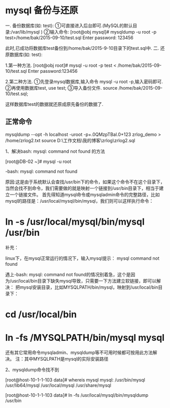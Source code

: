 # mysql 备份与还原



一. 备份数据库(如: test): 
①可直接进入后台即可.(MySQL的默认目录:/var/lib/mysql ) 
②输入命令: 
[root@obj mysql]# mysqldump -u root -p test>/home/bak/2015-09-10/test.sql 
Enter password: 123456

此时,已成功将数据库test备份到/home/bak/2015-9-10目录下的test.sql中. 
二. 还原数据库(如: test):

1.第一种方法. 
[root@obj root]# mysql -u root -p test < /home/bak/2015-09-10/test.sql 
Enter password:123456

2.第二种方法. 
①先登录mysql数据库,输入命令 mysql -u root -p,输入密码即可. 
②再使用数据库test, use test; 
③导入备份文件. source /home/bak/2015-09-10/test.sql;

这样数据库test的数据就还原成原先备份的数据了.



## 正常命令

mysqldump --opt -h localhost -uroot -p+.0QMzpTBal.0+123  zrlog_demo > /home/zrlog2.txt
source D:\工作文档\我的博客\zrlog\zrlog2.sql



1、解决bash: mysql: command not found 的方法

[root@DB-02 ~]# mysql -u root

-bash: mysql: command not found


原因:这是由于系统默认会查找/usr/bin下的命令，如果这个命令不在这个目录下，当然会找不到命令，我们需要做的就是映射一个链接到/usr/bin目录下，相当于建立一个链接文件。
首先得知道mysql命令或mysqladmin命令的完整路径，比如mysql的路径是：/usr/local/mysql/bin/mysql，我们则可以这样执行命令：

# ln -s /usr/local/mysql/bin/mysql /usr/bin

补充：

linux下，在mysql正常运行的情况下，输入mysql提示：
mysql command not found

遇上-bash: mysql: command not found的情况别着急，这个是因为/usr/local/bin目录下缺失mysql导致，只需要一下方法建立软链接，即可以解决：
把mysql安装目录，比如MYSQLPATH/bin/mysql，映射到/usr/local/bin目录下：
# cd /usr/local/bin
# ln -fs /MYSQLPATH/bin/mysql mysql

还有其它常用命令mysqladmin、mysqldump等不可用时候都可按用此方法解决。
注：其中MYSQLPATH是mysql的实际安装路径

 

2、mysqldump命令找不到

[root@host-10-1-1-103 data]# whereis mysql
mysql: /usr/bin/mysql /usr/lib64/mysql /usr/local/mysql /usr/share/mysql

[root@host-10-1-1-103 data]# ln -fs /usr/local/mysql/bin/mysqldump /usr/bin